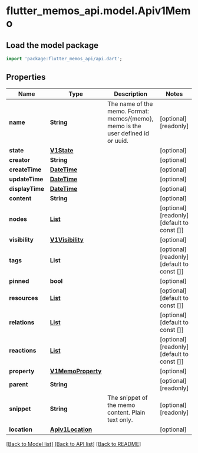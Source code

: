 # flutter_memos_api.model.Apiv1Memo

## Load the model package
```dart
import 'package:flutter_memos_api/api.dart';
```

## Properties
Name | Type | Description | Notes
------------ | ------------- | ------------- | -------------
**name** | **String** | The name of the memo.  Format: memos/{memo}, memo is the user defined id or uuid. | [optional] [readonly] 
**state** | [**V1State**](V1State.md) |  | [optional] 
**creator** | **String** |  | [optional] 
**createTime** | [**DateTime**](DateTime.md) |  | [optional] 
**updateTime** | [**DateTime**](DateTime.md) |  | [optional] 
**displayTime** | [**DateTime**](DateTime.md) |  | [optional] 
**content** | **String** |  | [optional] 
**nodes** | [**List<V1Node>**](V1Node.md) |  | [optional] [readonly] [default to const []]
**visibility** | [**V1Visibility**](V1Visibility.md) |  | [optional] 
**tags** | **List<String>** |  | [optional] [readonly] [default to const []]
**pinned** | **bool** |  | [optional] 
**resources** | [**List<V1Resource>**](V1Resource.md) |  | [optional] [default to const []]
**relations** | [**List<V1MemoRelation>**](V1MemoRelation.md) |  | [optional] [default to const []]
**reactions** | [**List<V1Reaction>**](V1Reaction.md) |  | [optional] [readonly] [default to const []]
**property** | [**V1MemoProperty**](V1MemoProperty.md) |  | [optional] 
**parent** | **String** |  | [optional] [readonly] 
**snippet** | **String** | The snippet of the memo content. Plain text only. | [optional] [readonly] 
**location** | [**Apiv1Location**](Apiv1Location.md) |  | [optional] 

[[Back to Model list]](../README.md#documentation-for-models) [[Back to API list]](../README.md#documentation-for-api-endpoints) [[Back to README]](../README.md)


